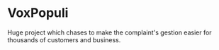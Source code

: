 # VoxPopuli
Huge project which chases to make the complaint's gestion easier for thousands of customers and business.
